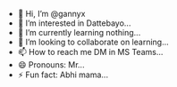 - 👋 Hi, I’m @gannyx
- 👀 I’m interested in Dattebayo...
- 🌱 I’m currently learning nothing...
- 💞️ I’m looking to collaborate on learning...
- 📫 How to reach me DM in MS Teams...
- 😄 Pronouns: Mr...
- ⚡ Fun fact: Abhi mama...

<!---
gannyx/gannyx is a ✨ special ✨ repository because its `README.md` (this file) appears on your GitHub profile.
You can click the Preview link to take a look at your changes.
--->

